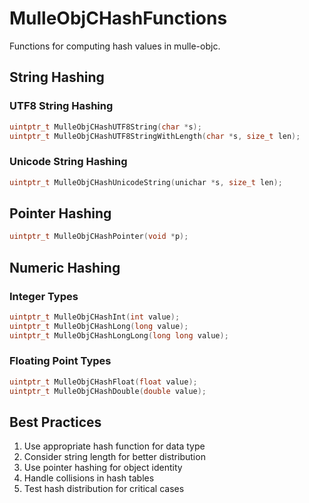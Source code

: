 # MulleObjCHashFunctions

Functions for computing hash values in mulle-objc.

## String Hashing

### UTF8 String Hashing
```c
uintptr_t MulleObjCHashUTF8String(char *s);
uintptr_t MulleObjCHashUTF8StringWithLength(char *s, size_t len);
```

### Unicode String Hashing
```c
uintptr_t MulleObjCHashUnicodeString(unichar *s, size_t len);
```

## Pointer Hashing
```c
uintptr_t MulleObjCHashPointer(void *p);
```

## Numeric Hashing

### Integer Types
```c
uintptr_t MulleObjCHashInt(int value);
uintptr_t MulleObjCHashLong(long value);
uintptr_t MulleObjCHashLongLong(long long value);
```

### Floating Point Types
```c
uintptr_t MulleObjCHashFloat(float value);
uintptr_t MulleObjCHashDouble(double value);
```

## Best Practices

1. Use appropriate hash function for data type
2. Consider string length for better distribution
3. Use pointer hashing for object identity
4. Handle collisions in hash tables
5. Test hash distribution for critical cases

